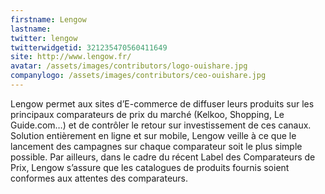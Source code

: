 ```yaml
---
firstname: Lengow
lastname: 
twitter: lengow
twitterwidgetid: 321235470560411649
site: http://www.lengow.fr/
avatar: /assets/images/contributors/logo-ouishare.jpg
companylogo: /assets/images/contributors/ceo-ouishare.jpg
---
```


Lengow permet aux sites d’E-commerce de diffuser leurs produits sur les principaux comparateurs de prix du marché (Kelkoo, Shopping, Le Guide.com…) et de contrôler le retour sur investissement de ces canaux.
Solution entièrement en ligne et sur mobile, Lengow veille à ce que le lancement des campagnes sur chaque comparateur soit le plus simple possible. Par ailleurs, dans le cadre du récent Label des Comparateurs de Prix, Lengow s’assure que les catalogues de produits fournis soient conformes aux attentes des comparateurs.
